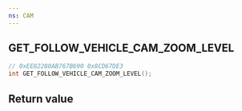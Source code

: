 ```yaml
---
ns: CAM
---
```

## GET_FOLLOW_VEHICLE_CAM_ZOOM_LEVEL

```c
// 0xEE82280AB767B690 0x8CD67DE3
int GET_FOLLOW_VEHICLE_CAM_ZOOM_LEVEL();
```


## Return value
